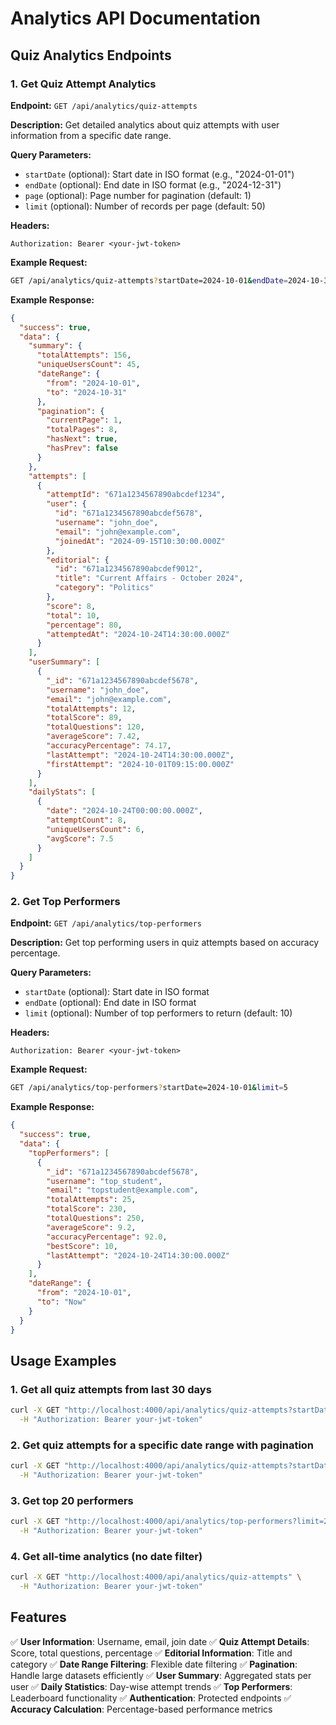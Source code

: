 # Analytics API Documentation

## Quiz Analytics Endpoints

### 1. Get Quiz Attempt Analytics

**Endpoint:** `GET /api/analytics/quiz-attempts`

**Description:** Get detailed analytics about quiz attempts with user information from a specific date range.

**Query Parameters:**
- `startDate` (optional): Start date in ISO format (e.g., "2024-01-01")
- `endDate` (optional): End date in ISO format (e.g., "2024-12-31")
- `page` (optional): Page number for pagination (default: 1)
- `limit` (optional): Number of records per page (default: 50)

**Headers:**
```
Authorization: Bearer <your-jwt-token>
```

**Example Request:**
```bash
GET /api/analytics/quiz-attempts?startDate=2024-10-01&endDate=2024-10-31&page=1&limit=20
```

**Example Response:**
```json
{
  "success": true,
  "data": {
    "summary": {
      "totalAttempts": 156,
      "uniqueUsersCount": 45,
      "dateRange": {
        "from": "2024-10-01",
        "to": "2024-10-31"
      },
      "pagination": {
        "currentPage": 1,
        "totalPages": 8,
        "hasNext": true,
        "hasPrev": false
      }
    },
    "attempts": [
      {
        "attemptId": "671a1234567890abcdef1234",
        "user": {
          "id": "671a1234567890abcdef5678",
          "username": "john_doe",
          "email": "john@example.com",
          "joinedAt": "2024-09-15T10:30:00.000Z"
        },
        "editorial": {
          "id": "671a1234567890abcdef9012",
          "title": "Current Affairs - October 2024",
          "category": "Politics"
        },
        "score": 8,
        "total": 10,
        "percentage": 80,
        "attemptedAt": "2024-10-24T14:30:00.000Z"
      }
    ],
    "userSummary": [
      {
        "_id": "671a1234567890abcdef5678",
        "username": "john_doe",
        "email": "john@example.com",
        "totalAttempts": 12,
        "totalScore": 89,
        "totalQuestions": 120,
        "averageScore": 7.42,
        "accuracyPercentage": 74.17,
        "lastAttempt": "2024-10-24T14:30:00.000Z",
        "firstAttempt": "2024-10-01T09:15:00.000Z"
      }
    ],
    "dailyStats": [
      {
        "date": "2024-10-24T00:00:00.000Z",
        "attemptCount": 8,
        "uniqueUsersCount": 6,
        "avgScore": 7.5
      }
    ]
  }
}
```

### 2. Get Top Performers

**Endpoint:** `GET /api/analytics/top-performers`

**Description:** Get top performing users in quiz attempts based on accuracy percentage.

**Query Parameters:**
- `startDate` (optional): Start date in ISO format
- `endDate` (optional): End date in ISO format
- `limit` (optional): Number of top performers to return (default: 10)

**Headers:**
```
Authorization: Bearer <your-jwt-token>
```

**Example Request:**
```bash
GET /api/analytics/top-performers?startDate=2024-10-01&limit=5
```

**Example Response:**
```json
{
  "success": true,
  "data": {
    "topPerformers": [
      {
        "_id": "671a1234567890abcdef5678",
        "username": "top_student",
        "email": "topstudent@example.com",
        "totalAttempts": 25,
        "totalScore": 230,
        "totalQuestions": 250,
        "averageScore": 9.2,
        "accuracyPercentage": 92.0,
        "bestScore": 10,
        "lastAttempt": "2024-10-24T14:30:00.000Z"
      }
    ],
    "dateRange": {
      "from": "2024-10-01",
      "to": "Now"
    }
  }
}
```

## Usage Examples

### 1. Get all quiz attempts from last 30 days
```bash
curl -X GET "http://localhost:4000/api/analytics/quiz-attempts?startDate=2024-09-24" \
  -H "Authorization: Bearer your-jwt-token"
```

### 2. Get quiz attempts for a specific date range with pagination
```bash
curl -X GET "http://localhost:4000/api/analytics/quiz-attempts?startDate=2024-10-01&endDate=2024-10-31&page=2&limit=25" \
  -H "Authorization: Bearer your-jwt-token"
```

### 3. Get top 20 performers
```bash
curl -X GET "http://localhost:4000/api/analytics/top-performers?limit=20" \
  -H "Authorization: Bearer your-jwt-token"
```

### 4. Get all-time analytics (no date filter)
```bash
curl -X GET "http://localhost:4000/api/analytics/quiz-attempts" \
  -H "Authorization: Bearer your-jwt-token"
```

## Features

✅ **User Information**: Username, email, join date
✅ **Quiz Attempt Details**: Score, total questions, percentage
✅ **Editorial Information**: Title and category
✅ **Date Range Filtering**: Flexible date filtering
✅ **Pagination**: Handle large datasets efficiently
✅ **User Summary**: Aggregated stats per user
✅ **Daily Statistics**: Day-wise attempt trends
✅ **Top Performers**: Leaderboard functionality
✅ **Authentication**: Protected endpoints
✅ **Accuracy Calculation**: Percentage-based performance metrics